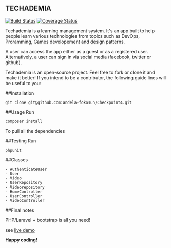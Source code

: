 ## TECHADEMIA

[![Build Status](https://travis-ci.org/andela-fokosun/Checkpoint4.svg)](https://travis-ci.org/andela-fokosun/Checkpoint4)
[![Coverage Status](https://coveralls.io/repos/andela-fokosun/Checkpoint4/badge.svg?branch=master&service=github)](https://coveralls.io/github/andela-fokosun/Checkpoint4?branch=master)

Techademia is a learning management system. It's an app built to help people learn various technologies from topics such as DevOps, Proramming, Games developement and design patterns. 

A user can access the app either as a guest or as a registered user. Alternatively, a user can sign in via social media (facebook, twitter or github).

Techademia is an open-source project. Feel free to fork or clone it and make it better! If you intend to be a contributor, the following guide lines will be useful to you:

##Installation

    git clone git@github.com:andela-fokosun/Checkpoint4.git

##Usage
Run

    composer install

To pull all the dependencies

##Testing
Run

    phpunit

##Classes

    - AuthenticateUser
    - User
    - Video
    - UserRepository
    - Videorepository
    - HomeController
    - UserController
    - VideoController


##Final notes

PHP/Laravel + bootstrap is all you need!

see [live demo](http://techademia.herokuapp.com/)

**Happy coding!**
